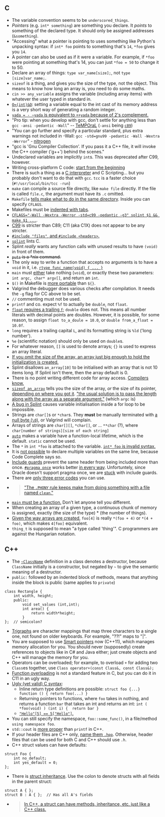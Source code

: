 ## C

* The variable convention seems to be `underscored_things`.
* *Pointers* (e.g. `int* something`) are something you declare. It *points* to something of the declared type. It should only be assigned addresses (`&something`).
* "Accessing" what a pointer is pointing to uses something like Python's unpacking syntax: if `int* foo` points to something that's `14`, `*foo` gives you `14`.
* A pointer can also be used as if it were a variable. For example, if `*foo` were pointing at something that's 14, you can just `*foo = 50` to change it to 50.
* Declare an array of things: `type var_name[size];`, not `type [size]var_name;`.
* `sizeof` is a thing, and gives you the size of the type, not the object. This means to know how long an array is, you need to do some maths.
* `cin >> any_variable` assigns the variable (including array items) with whatever the user typed in standard in.
* [`O=(int)&O`](https://github.com/duckythescientist/obfuscatedLife/blob/master/remarks.md#int-_2048ointo______): setting a variable equal to the int cast of its memory address is a very short way of generating a random integer.
* [`yada = - ~yada` is equivalent to `++yada` because of 2's complement.](https://github.com/duckythescientist/obfuscatedLife/blob/master/remarks.md#while__-__2048___oo0x41c64e6d123450x7fffffff1024150)
* "Pro tip: when you develop with gcc, don't settle for anything less than `gcc -ansi -pedantic -Wall`" -- [TeMPOraL](https://news.ycombinator.com/item?id=7156405) (`-ansi` being [`c89`](http://stackoverflow.com/questions/10300114/should-i-use-ansi-or-explicit-std-as-compiler-flags))
* "You can go further and specify a particular standard, plus extra warnings not included in -Wall: `gcc -std=gnu99 -pedantic -Wall -Wextra -Werror`" - [nitrogen](https://news.ycombinator.com/item?id=7156405)
* "gcc is 'Gnu Compiler Collection'. If you pass it a C++ file, it will invoke the C++ compiler ('g++') behind the scenes."
* Undeclared variables are implicitly `int`s. This was deprecated after C99, however.
* Writing cross-platform C code: [start from the beginning](http://www.ski-epic.com/source_code_essays/ten_rules_for_writing_cross_platform_c_source_code.html)
* There is such a thing as a [C interpreter](http://www.reddit.com/r/programming/comments/2latu2/c4_c_in_4_functions/clt70uk) and C Scripting... but you probably don't want to do that with `gcc`. `tcc` is a faster choice (`#!/usr/local/bin/tcc -run`)
* `make` can compile a source file directly, like `make file` directly. If the file is called `file.c`, the argument must have its `.c` omitted.
* `Makefile` [tells make what to do in the same directory](http://c.learncodethehardway.org/book/ex2.html). Inside you can specify `CFLAGS`.
* Makefiles must be [indented with tabs](http://stackoverflow.com/questions/2131213/can-you-make-valid-makefiles-without-tab-characters).
* [`CFLAGS="-Wall -Wextra -Werror -std=c99 -pedantic -g3" splint $1 && make $1 ...`](http://stackoverflow.com/a/2574456/1558430).
* [C99](https://en.wikipedia.org/wiki/C99) is stricter than C89; C11 (aka C1X) does not appear to be any stricter.
* [`#include "files"`, and `#include <headers>`.](http://stackoverflow.com/a/50266/1558430)
* [`splint`](http://splint.org/) lints C.
* Splint *really* wants any function calls with unused results to have `(void)` in front of them.
* ~~`puts` is a *nix command.~~
* The only way to write a function that accepts no arguments is to have a `void` in it, i.e. [`rtype func_name(void) { ... }`](http://stackoverflow.com/a/3156437/1558430)
* `main` must [either](http://stackoverflow.com/questions/3156423/why-dont-we-use-void-in-main#comment3246503_3156423) take nothing (`void`), or exactly these two parameters: `int argc, char* argv[]`, and return an `int`.
* `$()` in Makefile is [more portable](http://stackoverflow.com/questions/2214575/passing-arguments-to-make-run#comment2167270_2214593) than `${}`.
* Valgrind the debugger does various checks after compilation. It needs the `-g` flag for CC above to be set.
* `//` commenting must not be used.
* `printf` and co. expect `%f` to actually be `double`, not `float`.
* [`float` requires a trailing `f`](http://stackoverflow.com/a/5026592/1558430); `double` does not. This means all number literals with decimal points are doubles. However, it is possible, for some reason, to assign `float to_a_doule = 10.0`, or `double from_a_float = 10.0f`.
* `long` requires a trailing capital `L`, and its formatting string is `%ld` ('long number').
* `%e` (scientific notation) should only be used on `double`s.
* For whatever reason, `[]` is used to denote arrays; `{}` is used to express an array literal.
* [If you omit the size of the array, an array just big enough to hold the initialization is created.](http://www.tutorialspoint.com/cprogramming/c_arrays.htm)
* Splint disallows `an_array[10]` to be initialised with an array that is not 10 items long. If Splint isn't there, then the array default is 0.
* There is no point writing different code for array access. [Compilers know.](http://stackoverflow.com/questions/4939834/in-c-accessing-my-array-index-is-faster-or-accessing-by-pointer-is-faster)
* [`sizeof an_array`](http://stackoverflow.com/a/204232/1558430) tells you the size of the array, *or* the size of its pointer, [depending on where you got it](http://stackoverflow.com/a/10349610/1558430). ["the usual solution is to pass the length along with the array as a separate argument."](http://stackoverflow.com/questions/37538/how-do-i-determine-the-size-of-my-array-in-c#comment28408105_10349610) (which `argc` is)
* [A bug in Splint](http://stackoverflow.com/questions/10257470/splint-parse-error-in-for-loop) causes variable initialisation inside a for loop to be impossible.
* Strings are `char[]`s or `*char`s. They **must** be manually terminated with [a null byte (`\0`)](http://stackoverflow.com/questions/18688971/c-char-array-initialization#comment27531014_18688992), or Valgrind will complain.
* Arrays of strings are `char[][]`, `*char[]`, or ... `**char` (?), where `char[number of strings][size of each string]`
* [`auto`](http://stackoverflow.com/questions/2192547/where-is-the-c-auto-keyword-used) makes a variable have a function-local lifetime, which is the default. `static` cannot be used.
* The `*` in `int *foo` is attached to the variable. [`int* foo` is invalid syntax.](http://stackoverflow.com/a/4203080/1558430)
* It is [not possible](http://stackoverflow.com/a/4203948/1558430) to declare multiple variables on the same line, because Code Complete says so.
* [Include guards](https://en.wikipedia.org/wiki/Include_guard) prevent the same header from being included more than once. [`#pragma once`](https://en.wikipedia.org/wiki/Pragma_once) works better [in every way](http://stackoverflow.com/a/6793411/1558430). Unfortuntely, since Oracle doesn't support pragma once, we are [stuck](http://stackoverflow.com/a/1144110/1558430) with include guards.
* There are [only three error codes](https://en.wikipedia.org/wiki/Errno.h) you can use.
* > ["The `.PHONY` rule keeps make from doing something with a file named `clean`."](http://www.cs.colby.edu/maxwell/courses/tutorials/maketutor/)
* [`main` must be a function.](http://stackoverflow.com/questions/33305574/why-does-const-int-main-195-result-in-a-working-program-but-without-the-const) Don't let anyone tell you different.
* When creating an array of a given type, a continuous chunk of memory is assigned, exactly (the size of the type) * (the number of things).
* [Given the way arrays are created](http://stackoverflow.com/questions/381542/with-c-arrays-why-is-it-the-case-that-a5-5a), `foo[4]` is really `*(foo + 4)` or `*(4 + foo)`, which makes `4[foo]` equivalent.
* `thing_t` is supposed to mean "a type called 'thing'". C programmers are against the Hungarian notation.

## C++

* The [`~ClassName`](http://stackoverflow.com/a/1395509/1558430) definition in a class denotes a destructor, because `ClassName` initially is a constructor, but negated by `~` to give the semantic meaning of a destructor. 
* `public:` followed by an indented block of methods, means that anything inside the block is public (same applies to `private`)

```
class Rectangle {
    int width, height;
    public:
        void set_values (int,int);
        int area() {
            return width*height;
        }
};  // semicolon?
```

* [Trigraphs](http://stackoverflow.com/questions/7825055/what-does-the-c-operator-do) are character mappings that map three characters to a single one, not found on older keyboards. For example, "??!" maps to "|".
* You are supposed to use [Smart pointers](http://en.wikipedia.org/wiki/Smart_pointer) now (C++11), which manages memory allocation for you. You should never (supposedly) create references to objects like in C# and Java either; just create objects and C++ will manage the memory for you.
* Operators can be overloaded; for example, to overload `+` for adding two `Class`es together, use `Class operator+(const Class&, const Class&);`
* [Function overloading](https://www.reddit.com/r/programming/comments/3en2px/til_you_can_use_function_overloading_in_c/) is not a standard feature in C, but you can do it in C11 in an ugly way.
* [Ugly (yet valid) C syntax](http://blog.robertelder.org/weird-c-syntax/):
    * Inline return type definitions are possible: `struct foo {...} function () { return foo(...) }`
    * Returning pointers to functions, where `foo` takes in nothing, and returns a function `bar` that takes an int and returns an int: `int ( *foo(void) ) (int i) {  return bar }`
    * [`"Hello"[5] == 5["Hello"]`.](http://stackoverflow.com/a/381549/1558430)
* You can still specify the namespace, `foo::some_func()`, in a file/method `using namespace foo`.
* `std::cout` is [more proper](http://stackoverflow.com/a/4781861/1558430) than `printf` in C++.
* If your header files are C++ only, [name them `.hpp`](http://stackoverflow.com/questions/152555/h-or-hpp-for-your-class-definitions). Otherwise, header files that can be used for both C and C++ should use `.h`.
* C++ struct values can have defaults:

```
struct Foo {
    int no_default;
    int yes_default = 0;
};
```

* There is [struct inheritance](http://stackoverflow.com/questions/979211/struct-inheritance-in-c). Use the colon to denote structs with all fields in the parent struct:

```
struct A { };
struct B : A { };  // Has all A's fields
```

* > [In C++, a struct can have methods, inheritance, etc. just like a C++ class.](http://stackoverflow.com/a/979241/1558430)
